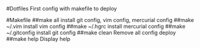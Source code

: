 #Dotfiles
First config with makefile to deploy

#Makefile
##make all 
    install git config, vim config, mercurial config
##make ~/.vim
    install vim config
##make ~/.hgrc 
    install mercurial config
##make ~/.gitconfig 
    install git config
##make clean 
    Remove all config deploy
##make help 
    Display help
